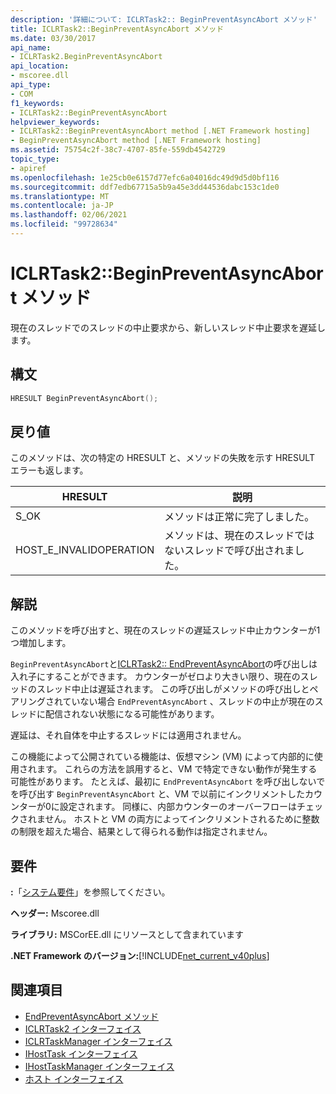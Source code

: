 ```yaml
---
description: '詳細について: ICLRTask2:: BeginPreventAsyncAbort メソッド'
title: ICLRTask2::BeginPreventAsyncAbort メソッド
ms.date: 03/30/2017
api_name:
- ICLRTask2.BeginPreventAsyncAbort
api_location:
- mscoree.dll
api_type:
- COM
f1_keywords:
- ICLRTask2::BeginPreventAsyncAbort
helpviewer_keywords:
- ICLRTask2::BeginPreventAsyncAbort method [.NET Framework hosting]
- BeginPreventAsyncAbort method [.NET Framework hosting]
ms.assetid: 75754c2f-38c7-4707-85fe-559db4542729
topic_type:
- apiref
ms.openlocfilehash: 1e25cb0e6157d77efc6a04016dc49d9d5d0bf116
ms.sourcegitcommit: ddf7edb67715a5b9a45e3dd44536dabc153c1de0
ms.translationtype: MT
ms.contentlocale: ja-JP
ms.lasthandoff: 02/06/2021
ms.locfileid: "99728634"
---
```

# <a name="iclrtask2beginpreventasyncabort-method"></a>ICLRTask2::BeginPreventAsyncAbort メソッド

現在のスレッドでのスレッドの中止要求から、新しいスレッド中止要求を遅延します。  
  
## <a name="syntax"></a>構文  
  
```cpp  
HRESULT BeginPreventAsyncAbort();  
```  
  
## <a name="return-value"></a>戻り値  

 このメソッドは、次の特定の HRESULT と、メソッドの失敗を示す HRESULT エラーも返します。  
  
|HRESULT|説明|  
|-------------|-----------------|  
|S_OK|メソッドは正常に完了しました。|  
|HOST_E_INVALIDOPERATION|メソッドは、現在のスレッドではないスレッドで呼び出されました。|  
  
## <a name="remarks"></a>解説  

 このメソッドを呼び出すと、現在のスレッドの遅延スレッド中止カウンターが1つ増加します。  
  
 `BeginPreventAsyncAbort`と[ICLRTask2:: EndPreventAsyncAbort](iclrtask2-endpreventasyncabort-method.md)の呼び出しは入れ子にすることができます。 カウンターがゼロより大きい限り、現在のスレッドのスレッド中止は遅延されます。 この呼び出しがメソッドの呼び出しとペアリングされていない場合 `EndPreventAsyncAbort` 、スレッドの中止が現在のスレッドに配信されない状態になる可能性があります。  
  
 遅延は、それ自体を中止するスレッドには適用されません。  
  
 この機能によって公開されている機能は、仮想マシン (VM) によって内部的に使用されます。 これらの方法を誤用すると、VM で特定できない動作が発生する可能性があります。 たとえば、最初に `EndPreventAsyncAbort` を呼び出しないでを呼び出す `BeginPreventAsyncAbort` と、VM で以前にインクリメントしたカウンターが0に設定されます。 同様に、内部カウンターのオーバーフローはチェックされません。 ホストと VM の両方によってインクリメントされるために整数の制限を超えた場合、結果として得られる動作は指定されません。  
  
## <a name="requirements"></a>要件  

 **:**「[システム要件](../../get-started/system-requirements.md)」を参照してください。  
  
 **ヘッダー:** Mscoree.dll  
  
 **ライブラリ:** MSCorEE.dll にリソースとして含まれています  
  
 **.NET Framework のバージョン:**[!INCLUDE[net_current_v40plus](../../../../includes/net-current-v40plus-md.md)]  
  
## <a name="see-also"></a>関連項目

- [EndPreventAsyncAbort メソッド](iclrtask2-endpreventasyncabort-method.md)
- [ICLRTask2 インターフェイス](iclrtask2-interface.md)
- [ICLRTaskManager インターフェイス](iclrtaskmanager-interface.md)
- [IHostTask インターフェイス](ihosttask-interface.md)
- [IHostTaskManager インターフェイス](ihosttaskmanager-interface.md)
- [ホスト インターフェイス](hosting-interfaces.md)
